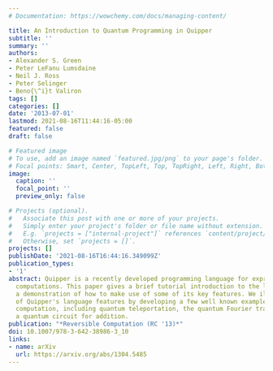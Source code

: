 ```yaml
---
# Documentation: https://wowchemy.com/docs/managing-content/

title: An Introduction to Quantum Programming in Quipper
subtitle: ''
summary: ''
authors:
- Alexander S. Green
- Peter LeFanu Lumsdaine
- Neil J. Ross
- Peter Selinger
- Beno{\^i}t Valiron
tags: []
categories: []
date: '2013-07-01'
lastmod: 2021-08-16T11:44:16-05:00
featured: false
draft: false

# Featured image
# To use, add an image named `featured.jpg/png` to your page's folder.
# Focal points: Smart, Center, TopLeft, Top, TopRight, Left, Right, BottomLeft, Bottom, BottomRight.
image:
  caption: ''
  focal_point: ''
  preview_only: false

# Projects (optional).
#   Associate this post with one or more of your projects.
#   Simply enter your project's folder or file name without extension.
#   E.g. `projects = ["internal-project"]` references `content/project/deep-learning/index.md`.
#   Otherwise, set `projects = []`.
projects: []
publishDate: '2021-08-16T16:44:16.349099Z'
publication_types:
- '1'
abstract: Quipper is a recently developed programming language for expressing quantum
  computations. This paper gives a brief tutorial introduction to the language, through
  a demonstration of how to make use of some of its key features. We illustrate many
  of Quipper's language features by developing a few well known examples of Quantum
  computation, including quantum teleportation, the quantum Fourier transform, and
  a quantum circuit for addition.
publication: "*Reversible Computation (RC '13)*"
doi: 10.1007/978-3-642-38986-3_10
links:
- name: arXiv
  url: https://arxiv.org/abs/1304.5485
---
```

